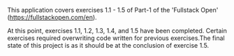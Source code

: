 This application covers exercises 1.1 - 1.5 of Part-1 of the 'Fullstack Open' (https://fullstackopen.com/en).

At this point, exercises 1.1, 1.2, 1.3, 1.4, and 1.5 have been completed. Certain exercises required overwriting code written for previous exercises.The final state of this project is as it should be at the conclusion of exercise 1.5.
